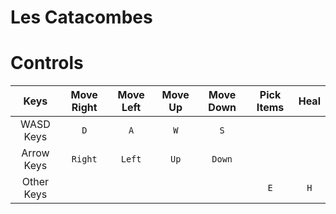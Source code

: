 # Les Catacombes

  # Controls
 |Keys         | Move Right| Move Left| Move Up| Move Down| Pick Items | Heal |
 |:-----------:| :--------:| :-------:|:------:|:--------:|:----------:|:----:|
 |WASD Keys    |     `D`   |    `A`   |  `W`   |   `S`    |            |      |
 | Arrow Keys  |  `Right`  |    `Left`|  `Up`  |  `Down`  |            |      |
 | Other Keys  |           |          |        |          |    `E`     | `H`  |
